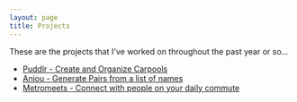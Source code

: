 ```yaml
---
layout: page
title: Projects
---
```


These are the projects that I've worked on throughout the past year or so...

- [Puddlr - Create and Organize Carpools](http://www.puddlr.co/)
- [Anjou - Generate Pairs from a list of names](https://joesasson.github.io/anjou/)
- [Metromeets - Connect with people on your daily commute](http://www.metromeets.co/)
